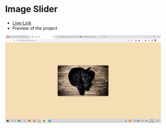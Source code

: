 # Image Slider

- [Live-Link](https://aravindont.github.io/Image-Slider/)
- Preview of the project

![image-slider](./image-slider.png)
